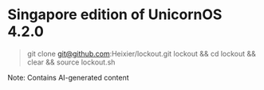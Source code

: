 # Singapore edition of UnicornOS 4.2.0

> git clone git@github.com:Heixier/lockout.git lockout && cd lockout && clear && source lockout.sh

Note: Contains AI-generated content
